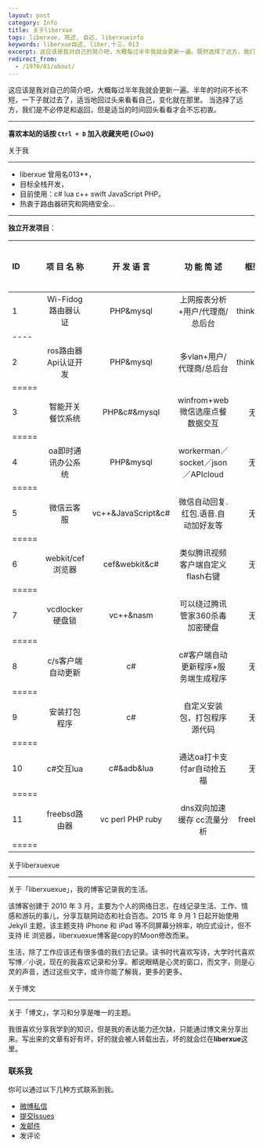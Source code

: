```yaml
---
layout: post
category: Info
title: 关于liberxue
tags: liberxue, 简述, 自述, liberxueinfo
keywords: liberxue自述, liber,十三，013
excerpt: 这应该是我对自己的简介吧，大概每过半年我就会更新一遍。既然选择了远方，我们是不必停足和返回，但是适当的时间回头看看才会不忘初衷。
redirect_from:
  - /1970/01/about/
---
```


这应该是我对自己的简介吧，大概每过半年我就会更新一遍。半年的时间不长不短，一下子就过去了，适当地回过头来看看自己，变化就在那里。
当选择了远方，我们是不必停足和返回，但是适当的时间回头看看才会不忘初衷。

******

**喜欢本站的话按 `Ctrl + D` 加入收藏夹吧 (⊙ω⊙)**

关于我

******

- liberxue  曾用名013**，
- 目标全栈开发，
- 目前使用：c# lua c++ swift JavaScript PHP。
- 热衷于路由器研究和网络安全...

******

**独立开发项目**：

ID|项 目 名 称| 开 发 语 言| 功 能 简 述| 框架| 是否上线|
|:--------|:-------:|:-------:|:-------:|:-------:|-------:|
1|Wi-Fidog路由器认证| PHP&mysql|上网报表分析+用户/代理商/总后台|thinkphp|是
|----
2|ros路由器Api认证开发|PHP&mysql|多vlan+用户/代理商/总后台|thinkphp|是
|=====
3|智能开关餐饮系统|PHP&c#&mysql|winfrom+web微信选座点餐数据交互|无|是
|=====
4|oa即时通讯办公系统|PHP&mysql|workerman／socket／json／APIcloud|无|是
|=====
5|微信云客服|vc++&JavaScript&c#|微信自动回复.红包.语音.自动加好友等|无|是
|=====
6|webkit/cef浏览器|cef&webkit&c#|类似腾讯视频客户端自定义flash右键|无|是
|=====
7|vcdlocker硬盘锁|vc++&nasm|可以绕过腾讯管家360杀毒加密硬盘|无|是
|=====
8|c/s客户端自动更新|c#|c#客户端自动更新程序+服务端生成程序|无|是
|=====
9|安装打包程序|c#|自定义安装包，打包程序源代码|无|是
|=====
10|c#交互lua|c#&adb&lua|通达oa打卡支付ar自动抢五福|无|是
|=====
11|freebsd路由器|vc perl PHP ruby|dns双向加速缓存 cc流量分析|freebsd|没有
|=====

关于liberxuexue

******

关于「liberxuexue」，我的博客记录我的生活。

该博客创建于 2010 年 3 月，主要为个人的网络日志，在线记录生活、工作、情感和游玩的事儿，分享互联网动态和社会百态。2015 年 9 月 1 日起开始使用  Jekyll 主题，该主题支持 iPhone 和 iPad 等不同屏幕分辨率，响应式设计，但不支持 IE 浏览器，liberxuexue博客是copy的Moon修改而来。


生活，除了工作应该还有很多值的我们去记录。读书时代喜欢写诗，大学时代喜欢写博／小说，现在的我喜欢记录和分享。都说眼睛是心灵的窗口，而文字，则是心灵的声音，透过这些文字，或许你能了解我，更多的更多。

关于博文

******

关于「博文」，学习和分享是唯一的主题。

我很喜欢分享我学到的知识，但是我的表达能力还欠缺，只能通过博文来分享出来。写出来的文章有好有坏，好的就会被人转载出去，坏的就会烂在**liberxue**这里。

### 联系我

你可以通过以下几种方式联系到我。

* [微博私信](http://weibo.com/bolanzw)
* [提交Issues](https://github.com/liberxue)
* [发邮件](mailto:liberxue@gmail.com)
* 发评论